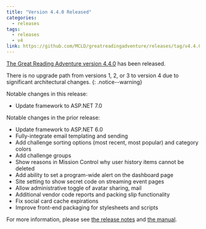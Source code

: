 ```yaml
---
title: "Version 4.4.0 Released"
categories:
  - releases
tags:
  - releases
  - v4
link: https://github.com/MCLD/greatreadingadventure/releases/tag/v4.4.0
---
```


[The Great Reading Adventure version 4.4.0](https://github.com/MCLD/greatreadingadventure/releases/tag/v4.4.0) has been released.

There is no upgrade path from versions 1, 2, or 3 to version 4 due to significant architectural changes.
{: .notice--warning}

Notable changes in this release:

- Update framework to ASP.NET 7.0

Notable changes in the prior release:

- Update framework to ASP.NET 6.0
- Fully-integrate email templating and sending
- Add challenge sorting options (most recent, most popular) and category colors
- Add challenge groups
- Show reasons in Mission Control why user history items cannot be deleted
- Add ability to set a program-wide alert on the dashboard page
- Site setting to show secret code on streaming event pages
- Allow administrative toggle of avatar sharing, mail
- Additional vendor code reports and packing slip functionality
- Fix social card cache expirations
- Improve front-end packaging for stylesheets and scripts

For more information, please see [the release notes](https://github.com/MCLD/greatreadingadventure/releases/tag/v4.4.0) and [the manual](http://manual.greatreadingadventure.com/en/v4.4.0/).
